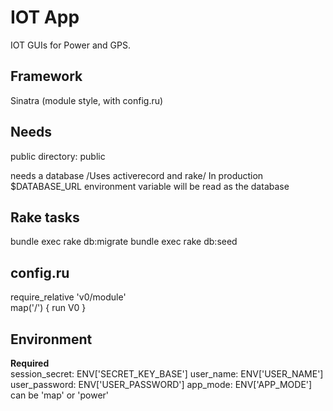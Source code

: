 IOT App
=======

IOT GUIs for Power and GPS.

Framework
---------
Sinatra (module style, with config.ru)

Needs
-----
public directory: public

needs a database  /Uses activerecord and rake/
In production $DATABASE_URL environment variable will be read as the database

Rake tasks
----------
bundle exec rake db:migrate
bundle exec rake db:seed

config.ru
---------
require_relative 'v0/module'  
map('/') { run V0 }  

Environment
-----------
**Required**  
session_secret: ENV['SECRET_KEY_BASE']
user_name: ENV['USER_NAME']
user_password: ENV['USER_PASSWORD']
app_mode: ENV['APP_MODE'] can be 'map' or 'power'
